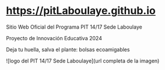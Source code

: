 # https://pitLaboulaye.github.io
Sitio Web Oficial del Programa PIT 14/17 Sede Laboulaye  

Proyecto de Innovación Educativa 2024  

Deja tu huella, salva el plante: bolsas ecoamigables


![logo del PIT 14/17 Sede Laboulaye](url completa de la imagen)
